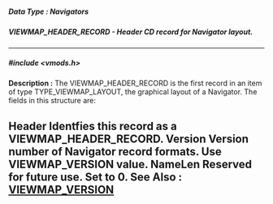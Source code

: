 ##### Data Type : Navigators
##### VIEWMAP_HEADER_RECORD - Header CD record for Navigator layout.
---
##### #include <vmods.h>
**Description :**
The VIEWMAP_HEADER_RECORD is the first record in an item of type 
TYPE_VIEWMAP_LAYOUT, the graphical layout of a Navigator.  The fields in this 
structure are:

Header  Identfies this record as a VIEWMAP_HEADER_RECORD.
Version  Version number of Navigator record formats.  Use VIEWMAP_VERSION value.
NameLen Reserved for future use.   Set to 0. 
**See Also :**
[VIEWMAP_VERSION](D:/md_files/VIEWMAP_VERSION.md)
---
